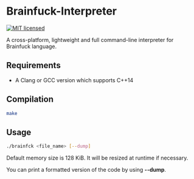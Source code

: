 # Brainfuck-Interpreter
[![MIT licensed](https://img.shields.io/badge/license-MIT-blue.svg)](./LICENSE)

A cross-platform, lightweight and full command-line interpreter for Brainfuck language.

## Requirements

- A Clang or GCC version which supports C++14

## Compilation

```bash
make
```

## Usage

```bash
./brainfck <file_name> [--dump]
```

Default memory size is 128 KiB. It will be resized at runtime if necessary.

You can print a formatted version of the code by using **--dump**.
